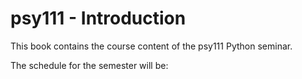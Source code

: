 # psy111 - Introduction

This book contains the course content of the psy111 Python seminar.

The schedule for the semester will be:

```{tableofcontents}
```
